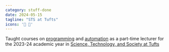 ```yaml
---
category: stuff-done
date: 2024-05-15
tagline: "STS at Tufts"
icons: '🐘️ 🔬️'
---
```


Taught courses on [programming](syllabi/23F-programming.html) and [automation](syllabi/24S-automation.html) as a part-time lecturer for the 2023-24 academic year in [Science, Technology, and Society at Tufts](https://as.tufts.edu/science-technology-and-society)

